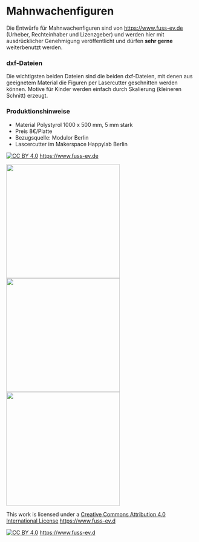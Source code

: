 # Mahnwachenfiguren
Die Entwürfe für Mahnwachenfiguren sind von https://www.fuss-ev.de (Urheber, Rechteinhaber und Lizenzgeber) und werden hier mit ausdrücklicher Genehmigung veröffentlicht und dürfen **sehr gerne** weiterbenutzt werden.

### dxf-Dateien

Die wichtigsten beiden Dateien sind die beiden dxf-Dateien, mit denen aus geeignetem Material die Figuren per Lasercutter geschnitten werden können. Motive für Kinder werden einfach durch Skalierung (kleineren Schnitt) erzeugt.

### Produktionshinweise

* Material Polystyrol 1000 x 500 mm, 5 mm stark
* Preis 8€/Platte
* Bezugsquelle: Modulor Berlin
* Lascercutter im Makerspace Happylab Berlin

[![CC BY 4.0][cc-by-shield]][cc-by] https://www.fuss-ev.de


<img src="https://github.com/Wikinaut/mahnwachenfiguren/blob/master/w.png" height=300> <img src="https://github.com/Wikinaut/mahnwachenfiguren/blob/master/m.png" height=300> <img src="https://raw.githubusercontent.com/Wikinaut/mahnwachenfiguren/master/20191026_Mahnwache_Berkaer_Platz.jpg" width=300>

This work is licensed under a [Creative Commons Attribution 4.0 International License][cc-by] https://www.fuss-ev.d

[![CC BY 4.0][cc-by-image]][cc-by] https://www.fuss-ev.d

[cc-by]: http://creativecommons.org/licenses/by/4.0/
[cc-by-image]: https://i.creativecommons.org/l/by/4.0/88x31.png
[cc-by-shield]: https://img.shields.io/badge/License-CC%20BY%204.0-lightgrey.svg
